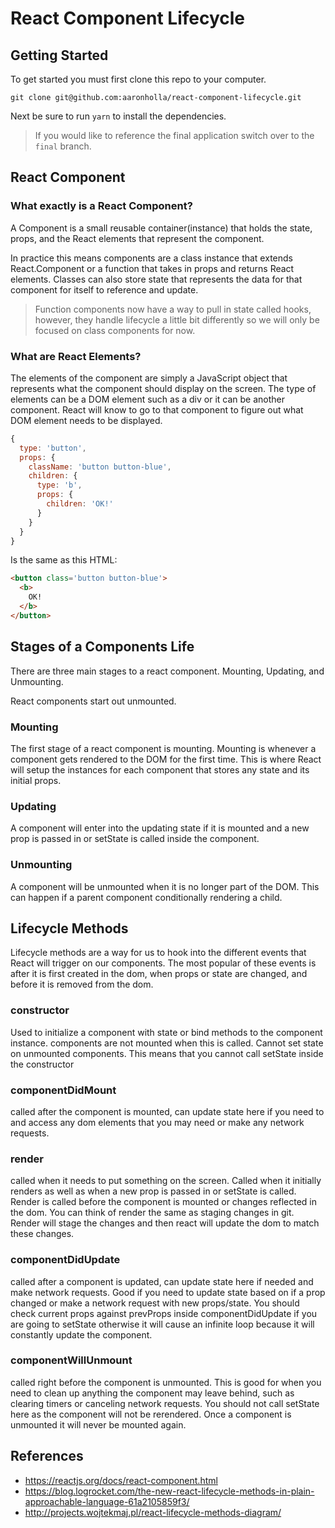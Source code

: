 # React Component Lifecycle

## Getting Started

To get started you must first clone this repo to your computer.

`git clone git@github.com:aaronholla/react-component-lifecycle.git`

Next be sure to run `yarn` to install the dependencies.

> If you would like to reference the final application switch over to the `final` branch.

## React Component

### What exactly is a React Component? 
A Component is a small reusable container(instance) that holds the state, props, and the React elements that represent the component. 

In practice this means components are a class instance that extends React.Component or a function that takes in props and returns React elements. Classes can also store state that represents the data for that component for itself to reference and update. 

> Function components now have a way to pull in state called hooks, however, they handle lifecycle a little bit differently so we will only be focused on class components for now.  

### What are React Elements?

The elements of the component are simply a JavaScript object that represents what the component should display on the screen. The type of elements can be a DOM element such as a div or it can be another component. React will know to go to that component to figure out what DOM element needs to be displayed.

```js
{
  type: 'button',
  props: {
    className: 'button button-blue',
    children: {
      type: 'b',
      props: {
        children: 'OK!'
      }
    }
  }
}
```

Is the same as this HTML:

```html
<button class='button button-blue'>
  <b>
    OK!
  </b>
</button>
```

## Stages of a Components Life



There are three main stages to a react component. Mounting, Updating, and Unmounting.

React components start out unmounted. 

### Mounting
The first stage of a react component is mounting. Mounting is whenever a component gets rendered to the DOM for the first time. This is where React will setup the instances for each component that stores any state and its initial props. 
### Updating
A component will enter into the updating state if it is mounted and a new prop is passed in or setState is called inside the component. 
### Unmounting
A component will be unmounted when it is no longer part of the DOM. This can happen if a parent component conditionally rendering a child. 


## Lifecycle Methods

Lifecycle methods are a way for us to hook into the different events that React will trigger on our components. The most popular of these events is after it is first created in the dom, when props or state are changed, and before it is removed from the dom.

### constructor
Used to initialize a component with state or bind methods to the component instance. components are not mounted when this is called. Cannot set state on unmounted components. This means that you cannot call setState inside the constructor

### componentDidMount
called after the component is mounted, can update state here if you need to and access any dom elements that you may need or make any network requests. 

### render
called when it needs to put something on the screen. Called when it initially renders as well as when a new prop is passed in or setState is called. Render is called before the component is mounted or changes reflected in the dom. You can think of render the same as staging changes in git. Render will stage the changes and then react will update the dom to match these changes.

### componentDidUpdate
called after a component is updated, can update state here if needed and make network requests. Good if you need to update state based on if a prop changed or make a network request with new props/state. You should check current props against prevProps inside componentDidUpdate if you are going to setState otherwise it will cause an infinite loop because it will constantly update the component.

### componentWillUnmount
called right before the component is unmounted. This is good for when you need to clean up anything the component may leave behind, such as clearing timers or canceling network requests. You should not call setState here as the component will not be rerendered. Once a component is unmounted it will never be mounted again.


## References 

- https://reactjs.org/docs/react-component.html  
- https://blog.logrocket.com/the-new-react-lifecycle-methods-in-plain-approachable-language-61a2105859f3/  
- http://projects.wojtekmaj.pl/react-lifecycle-methods-diagram/
